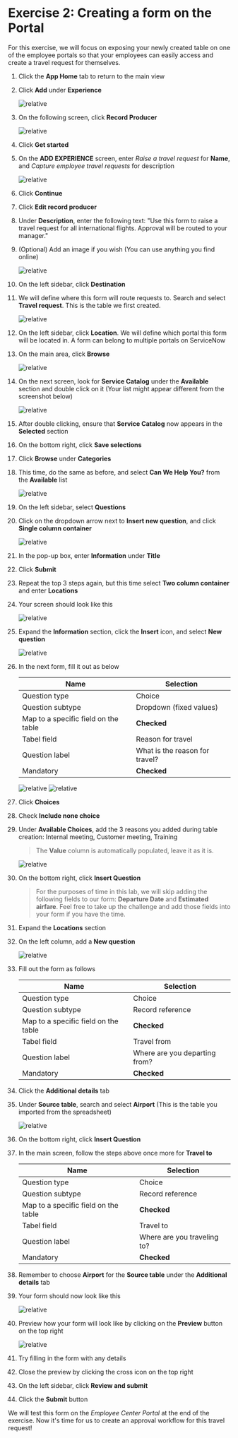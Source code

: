 # Exercise 2: Creating a form on the Portal

For this exercise, we will focus on exposing your newly created table on one of the employee portals so that your employees can easily access and create a travel request for themselves.

1. Click the **App Home** tab to return to the main view

1. Click **Add** under **Experience**

    ![relative](images/addexp.png)

1. On the following screen, click **Record Producer**

    ![relative](images/selectrp.png) 

1. Click **Get started**

1. On the **ADD EXPERIENCE** screen, enter *Raise a travel request* for **Name**, and *Capture employee travel requests* for description

    ![relative](images/namerp.png)
    
1. Click **Continue**

1. Click **Edit record producer**

1. Under **Description**, enter the following text: "Use this form to raise a travel request for all international flights. Approval will be routed to your manager."

1. (Optional) Add an image if you wish (You can use anything you find online)

    ![relative](images/basicinforp.png)

1. On the left sidebar, click **Destination**

1. We will define where this form will route requests to. Search and select **Travel request**. This is the table we first created.

    ![relative](images/destination.png)

1. On the left sidebar, click **Location**. We will define which portal this form will be located in. A form can belong to multiple portals on ServiceNow

1. On the main area, click **Browse**

    ![relative](images/browse.png)

1. On the next screen, look for **Service Catalog** under the **Available** section and double click on it (Your list might appear different from the screenshot below)

    ![relative](images/selectservicecat.png)

1. After double clicking, ensure that **Service Catalog** now appears in the **Selected** section

1. On the bottom right, click **Save selections**

1. Click **Browse** under **Categories**

1. This time, do the same as before, and select **Can We Help You?** from the **Available** list

    ![relative](images/canwehelp.png)

1. On the left sidebar, select **Questions**

1. Click on the dropdown arrow next to **Insert new question**, and click **Single column container**

    ![relative](images/scc.png)

1. In the pop-up box, enter **Information** under **Title**

1. Click **Submit**

1. Repeat the top 3 steps again, but this time select **Two column container** and enter **Locations**

1. Your screen should look like this
   
    ![relative](images/questionscolumn.png)

1. Expand the **Information** section, click the **Insert** icon, and select **New question**

    ![relative](images/newquesiton.png)

1. In the next form, fill it out as below

    Name | Selection
    -------------- | --------------
    Question type | Choice
    Question subtype | Dropdown (fixed values)
    Map to a specific field on the table | **Checked**
    Tabel field | Reason for travel
    Question label | What is the reason for travel?
    Mandatory | **Checked**

    ![relative](images/filledp1.png)
    ![relative](images/reasonpt2.png)

1. Click **Choices**

1. Check **Include none choice**

1. Under **Available Choices**, add the 3 reasons you added during table creation: Internal meeting, Customer meeting, Training

    >The **Value** column is automatically populated, leave it as it is.

    ![relative](images/canpreview.png)

1. On the bottom right, click **Insert Question**

    >For the purposes of time in this lab, we will skip adding the following fields to our form: **Departure Date** and **Estimated airfare**. Feel free to take up the challenge and add those fields into your form if you have the time.

1. Expand the **Locations** section

1. On the left column, add a **New question**

    ![relative](images/datequestion.png)

1. Fill out the form as follows

    Name | Selection
    -------------- | --------------
    Question type | Choice
    Question subtype | Record reference
    Map to a specific field on the table | **Checked**
    Tabel field | Travel from
    Question label | Where are you departing from?
    Mandatory | **Checked**

1. Click the **Additional details** tab

1. Under **Source table**, search and select **Airport** (This is the table you imported from the spreadsheet)

    ![relative](images/selectairport.png)

1. On the bottom right, click **Insert Question**

1. In the main screen, follow the steps above once more for **Travel to**

    Name | Selection
    -------------- | --------------
    Question type | Choice
    Question subtype | Record reference
    Map to a specific field on the table | **Checked**
    Tabel field | Travel to
    Question label | Where are you traveling to?
    Mandatory | **Checked**

1. Remember to choose **Airport** for the **Source table** under the **Additional details** tab

1. Your form should now look like this

    ![relative](images/clickpreview.png)

1. Preview how your form will look like by clicking on the **Preview** button on the top right
    
    ![relative](images/previewform.png)

1. Try filling in the form with any details

1. Close the preview by clicking the cross icon on the top right

1. On the left sidebar, click **Review and submit**

1. Click the **Submit** button

We will test this form on the *Employee Center Portal* at the end of the exercise. Now it's time for us to create an approval workflow for this travel request!